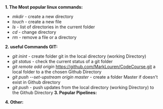 **1. The Most popular linux commands:**
* _mkdir_ - create a new directory
* _touch_ - create a new file
* _ls_ - list of directories in the current folder
* _cd_ - change directory
* _rm_ - remove a file or a directory

**2. useful Commands GIT:**
* _git inint_ - create folder git in the local directory (working Directory)
* _git status_ - check the current status of a git folder
* _git remote add origin_ https://github.com/MarkLouren/CodeCourse.git  a local folder to a the chosen Github Directory
* _git push --set-upstream origin master_   - create a folder Master if doesn't exist in Github directory
* _git push_  - push updates from the local directory (working Directory) to the Github Directory
**3. Popular Pipelines:**

**4. Other:**
